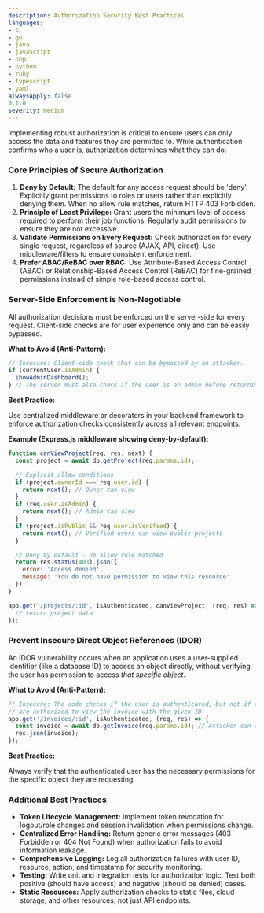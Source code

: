 ```yaml
---
description: Authorization Security Best Practices
languages:
- c
- go
- java
- javascript
- php
- python
- ruby
- typescript
- yaml
alwaysApply: false
0.1.0
severity: medium
---
```


Implementing robust authorization is critical to ensure users can only access the data and features they are permitted to. While authentication confirms who a user is, authorization determines what they can do.

### Core Principles of Secure Authorization

1.  **Deny by Default:** The default for any access request should be 'deny'. Explicitly grant permissions to roles or users rather than explicitly denying them. When no allow rule matches, return HTTP 403 Forbidden.
2.  **Principle of Least Privilege:** Grant users the minimum level of access required to perform their job functions. Regularly audit permissions to ensure they are not excessive.
3.  **Validate Permissions on Every Request:** Check authorization for every single request, regardless of source (AJAX, API, direct). Use middleware/filters to ensure consistent enforcement.
4.  **Prefer ABAC/ReBAC over RBAC:** Use Attribute-Based Access Control (ABAC) or Relationship-Based Access Control (ReBAC) for fine-grained permissions instead of simple role-based access control.

### Server-Side Enforcement is Non-Negotiable

All authorization decisions must be enforced on the server-side for every request. Client-side checks are for user experience only and can be easily bypassed.

**What to Avoid (Anti-Pattern):**

```javascript
// Insecure: Client-side check that can be bypassed by an attacker.
if (currentUser.isAdmin) {
  showAdminDashboard();
} // The server must also check if the user is an admin before returning data.
```

**Best Practice:**

Use centralized middleware or decorators in your backend framework to enforce authorization checks consistently across all relevant endpoints.

**Example (Express.js middleware showing deny-by-default):**

```javascript
function canViewProject(req, res, next) {
  const project = await db.getProject(req.params.id);

  // Explicit allow conditions
  if (project.ownerId === req.user.id) {
    return next(); // Owner can view
  }
  if (req.user.isAdmin) {
    return next(); // Admin can view
  }
  if (project.isPublic && req.user.isVerified) {
    return next(); // Verified users can view public projects
  }

  // Deny by default - no allow rule matched
  return res.status(403).json({
    error: 'Access denied',
    message: 'You do not have permission to view this resource'
  });
}

app.get('/projects/:id', isAuthenticated, canViewProject, (req, res) => {
  // return project data
});
```

### Prevent Insecure Direct Object References (IDOR)

An IDOR vulnerability occurs when an application uses a user-supplied identifier (like a database ID) to access an object directly, without verifying the user has permission to access *that specific object*.

**What to Avoid (Anti-Pattern):**

```javascript
// Insecure: The code checks if the user is authenticated, but not if they
// are authorized to view the invoice with the given ID.
app.get('/invoices/:id', isAuthenticated, (req, res) => {
  const invoice = await db.getInvoice(req.params.id); // Attacker can cycle through IDs
  res.json(invoice);
});
```

**Best Practice:**

Always verify that the authenticated user has the necessary permissions for the specific object they are requesting.

### Additional Best Practices

*   **Token Lifecycle Management:** Implement token revocation for logout/role changes and session invalidation when permissions change.
*   **Centralized Error Handling:** Return generic error messages (403 Forbidden or 404 Not Found) when authorization fails to avoid information leakage.
*   **Comprehensive Logging:** Log all authorization failures with user ID, resource, action, and timestamp for security monitoring.
*   **Testing:** Write unit and integration tests for authorization logic. Test both positive (should have access) and negative (should be denied) cases.
*   **Static Resources:** Apply authorization checks to static files, cloud storage, and other resources, not just API endpoints.